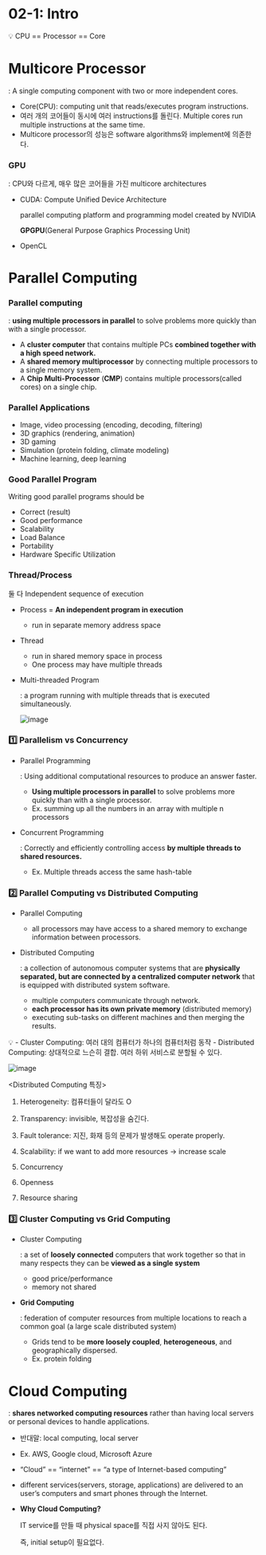 # 02-1: Intro

<aside>
💡 CPU == Processor == Core

</aside>

# Multicore Processor

: A single computing component with two or more independent cores.

- Core(CPU): computing unit that reads/executes program instructions.
- 여러 개의 코어들이 동시에 여러 instructions를 돌린다.
Multiple cores run multiple instructions at the same time.
- Multicore processor의 성능은 software algorithms와 implement에 의존한다.

### GPU

: CPU와 다르게, 매우 많은 코어들을 가진 multicore architectures

- CUDA: Compute Unified Device Architecture
    
    parallel computing platform and programming model created by NVIDIA
    
    **GPGPU**(General Purpose Graphics Processing Unit)
    
- OpenCL

# Parallel Computing

### Parallel computing

: **using multiple processors in parallel** to solve problems more quickly than with a single processor.

<Examples of parallel machines>

- A **cluster computer** that contains multiple PCs **combined together with a high speed network.**
- A ********************************************************shared memory multiprocessor******************************************************** by connecting multiple processors to a single memory system.
- A ****************Chip Multi-Processor**************** (******CMP******) contains multiple processors(called cores) on a single chip.

### Parallel Applications

- Image, video processing (encoding, decoding, filtering)
- 3D graphics (rendering, animation)
- 3D gaming
- Simulation (protein folding, climate modeling)
- Machine learning, deep learning

### Good Parallel Program

Writing good parallel programs should be

- Correct (result)
- Good performance
- Scalability
- Load Balance
- Portability
- Hardware Specific Utilization

### Thread/Process

둘 다 Independent sequence of execution

- Process = ************************************************************************An independent program in execution************************************************************************
    - run in separate memory address space
- Thread
    - run in shared memory space in process
    - One process may have multiple threads
- Multi-threaded Program
    
    : a program running with multiple threads that is executed simultaneously.
    
    ![image](https://file.notion.so/f/s/f095e42d-399f-47be-8ca7-826d70117cb5/Untitled.png?id=d8d02f03-24d3-45a1-9d81-be450b25f760&table=block&spaceId=f33e0516-75c1-4b3e-b02d-479e88e873e0&expirationTimestamp=1682238298649&signature=1sgY91OcF9VRFdOwYuMEwo_nHBiUgbBMhVsSyaPyirc&downloadName=Untitled.png)
    
    

### 1️⃣ Parallelism vs Concurrency

- Parallel Programming
    
    : Using additional computational resources to produce an answer faster.
    
    - **Using multiple processors in parallel** to solve problems more quickly than with a single processor.
    - Ex. summing up all the numbers in an array with multiple n processors

- Concurrent Programming
    
    : Correctly and efficiently controlling access **by multiple threads to shared resources.**
    
    - Ex. Multiple threads access the same hash-table

### 2️⃣ Parallel Computing vs Distributed Computing

- Parallel Computing
    - all processors may have access to a shared memory to exchange information between processors.
- Distributed Computing
    
    : a collection of autonomous computer systems that are **physically separated, but are connected by a centralized computer network** that is equipped with distributed system software.
    
    - multiple computers communicate through network.
    - **each processor has its own private memory** (distributed memory)
    - executing sub-tasks on different machines and then merging the results.

<aside>
💡 - Cluster Computing: 여러 대의 컴퓨터가 하나의 컴퓨터처럼 동작
- Distributed Computing: 상대적으로 느슨히 결합. 여러 하위 서비스로 분할될 수 있다.

</aside>

![image](https://file.notion.so/f/s/908b3ea2-f1fe-4744-a246-231827f7202e/Untitled.png?id=3f42f675-eaca-4643-8e18-60ba1d74b166&table=block&spaceId=f33e0516-75c1-4b3e-b02d-479e88e873e0&expirationTimestamp=1682239151019&signature=HYIBlSwnAF1HhIYsR-2-1qgL44bCg9vskLTb_Fp-Myk&downloadName=Untitled.png)

<Distributed Computing 특징>

1. Heterogeneity: 컴퓨터들이 달라도 O
2. Transparency: invisible, 복잡성을 숨긴다.
3. Fault tolerance: 지진, 화재 등의 문제가 발생해도 operate properly.
4. Scalability: if we want to add more resources → increase scale
5. Concurrency
6. Openness

1. Resource sharing

### 3️⃣ Cluster Computing vs Grid Computing

- Cluster Computing
    
    : a set of **loosely connected** computers that work together so that in many respects they can be **viewed as a single system**
    
    - good price/performance
    - memory not shared
- **Grid Computing**
    
    : federation of computer resources from multiple locations to reach a common goal (a large scale distributed system)
    
    - Grids tend to be **more loosely coupled**, **heterogeneous**, and geographically dispersed.
    - Ex. protein folding
    

# Cloud Computing

: **shares networked computing resources** rather than having local servers or personal devices to handle applications.

- 반대말: local computing, local server
- Ex. AWS, Google cloud, Microsoft Azure
- “Cloud” == “internet” == “a type of Internet-based computing”
- different services(servers, storage, applications) are delivered to an user’s computers and smart phones through the Internet.

- **Why Cloud Computing?**
    
    IT service를 만들 때 physical space를 직접 사지 않아도 된다.
    
    즉, initial setup이 필요없다.
